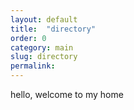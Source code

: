 ```yaml
---
layout: default
title:  "directory"
order: 0
category: main
slug: directory
permalink: 
---
```


<p>hello, welcome to my home</p>

